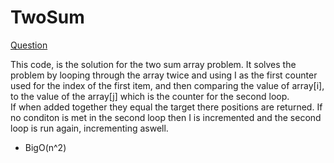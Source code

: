 # TwoSum

[Question](https://leetcode.com/problems/two-sum/)

This code, is the solution for the two sum array problem. It solves the problem by looping through the array twice and using I as the first counter used for the index of the first item, and then comparing the value of array[i], to the value of the array[j] which is the counter for the second loop.  
If when added together they equal the target there positions are returned. If no conditon is met in the second loop then I is incremented and the second loop is run again, incrementing aswell.

* BigO(n^2)
